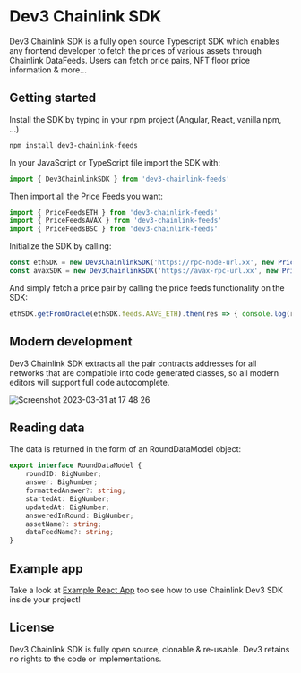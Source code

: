 # Dev3 Chainlink SDK

Dev3 Chainlink SDK is a fully open source Typescript SDK which enables any frontend developer to fetch the prices of various assets through Chainlink DataFeeds.
Users can fetch price pairs, NFT floor price information & more...

## Getting started

Install the SDK by typing in your npm project (Angular, React, vanilla npm, ...)

```sh
npm install dev3-chainlink-feeds
```

In your JavaScript or TypeScript file import the SDK with:

```ts
import { Dev3ChainlinkSDK } from 'dev3-chainlink-feeds'
```

Then import all the Price Feeds you want:

```ts
import { PriceFeedsETH } from 'dev3-chainlink-feeds'
import { PriceFeedsAVAX } from 'dev3-chainlink-feeds'
import { PriceFeedsBSC } from 'dev3-chainlink-feeds'
```

Initialize the SDK by calling:

```ts
const ethSDK = new Dev3ChainlinkSDK('https://rpc-node-url.xx', new PriceFeedsETH())
const avaxSDK = new Dev3ChainlinkSDK('https://avax-rpc-url.xx', new PriceFeedsAVAX())
```

And simply fetch a price pair by calling the price feeds functionality on the SDK:

```ts
ethSDK.getFromOracle(ethSDK.feeds.AAVE_ETH).then(res => { console.log(res) })
```

## Modern development

Dev3 Chainlink SDK extracts all the pair contracts addresses for all networks that are compatible into code generated classes, so all 
modern editors will support full code autocomplete.

![Screenshot 2023-03-31 at 17 48 26](https://user-images.githubusercontent.com/42938691/229169473-409e6fec-d183-416c-b0b3-db12f34fcf3c.png)

## Reading data

The data is returned in the form of an RoundDataModel object:

```ts
export interface RoundDataModel {
    roundID: BigNumber;
    answer: BigNumber;
    formattedAnswer?: string;
    startedAt: BigNumber;
    updatedAt: BigNumber;
    answeredInRound: BigNumber;
    assetName?: string;
    dataFeedName?: string;
}
```

## Example app

Take a look at [Example React App](https://github.com/0xDev3/chainlink-sdk-example-react-app) too see how to use Chainlink Dev3 SDK inside your project!

## License

Dev3 Chainlink SDK is fully open source, clonable & re-usable. Dev3 retains no rights to the code or implementations. 
